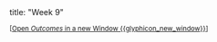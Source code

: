 <frontmatter>
title: "Week 9"
</frontmatter>

<small>[<a href="{{baseUrl}}/schedule/week9/outcomes.html" target="_blank">Open _Outcomes_ in a new Window {{glyphicon_new_window}}</a>]</small>

<panel header=":trophy: Outcomes" ctrl-lvl="1" popup-url="{{baseUrl}}/schedule/week9/outcomes.html" expanded no-close>
  <include src="outcomes.md#main" />
</panel>

<panel header=":clipboard: Todo" ctrl-lvl="1" no-close>
  <include src="todo.md" />
</panel>

<panel header=":raising_hand: Tutorial 9" ctrl-lvl="1" no-close>
  <include src="tutorial.md" />
</panel>

<panel header=":loudspeaker: Lecture 9" ctrl-lvl="1" no-close>
  <include src="lecture.md" />
</panel>
